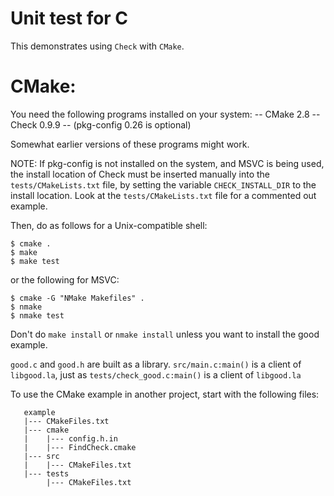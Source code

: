# Unit test for C

This demonstrates using `Check` with `CMake`.

CMake:
========================

You need the following programs installed on your system:
  -- CMake 2.8
  -- Check 0.9.9
  -- (pkg-config 0.26 is optional)

Somewhat earlier versions of these programs might work.

NOTE: If pkg-config is not installed on the system, and MSVC is being used,
the install location of Check must be inserted manually into the
`tests/CMakeLists.txt` file, by setting the variable `CHECK_INSTALL_DIR`
to the install location. Look at the `tests/CMakeLists.txt` file for
a commented out example.

Then, do as follows for a Unix-compatible shell:
```
$ cmake .
$ make
$ make test
```
or the following for MSVC:
```
$ cmake -G "NMake Makefiles" .
$ nmake
$ nmake test
```
Don't do `make install` or `nmake install` unless you want to install the good example.

`good.c` and `good.h` are built as a library.  `src/main.c:main()` is a
client of `libgood.la`, just as `tests/check_good.c:main()` is a client
of `libgood.la`

To use the CMake example in another project, start with the following files:
```
   example
   |--- CMakeFiles.txt
   |--- cmake
   |    |--- config.h.in
   |    |--- FindCheck.cmake
   |--- src
   |    |--- CMakeFiles.txt
   |--- tests
        |--- CMakeFiles.txt
```

